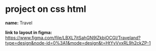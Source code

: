 # project on css html
**name:** Travel

**link to layout in figma:** https://www.figma.com/file/LBXL7itSahGN9IZkbjOCGl/Traveland?type=design&node-id=0%3A1&mode=design&t=HtYvVvxRL9h2ckZP-1
